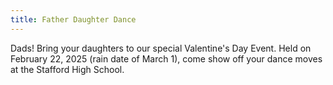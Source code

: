 ```yaml
---
title: Father Daughter Dance
---
```

Dads! Bring your daughters to our special Valentine's Day Event. Held on February 22, 2025 (rain date of March 1), come show off your dance moves at the Stafford High School.
